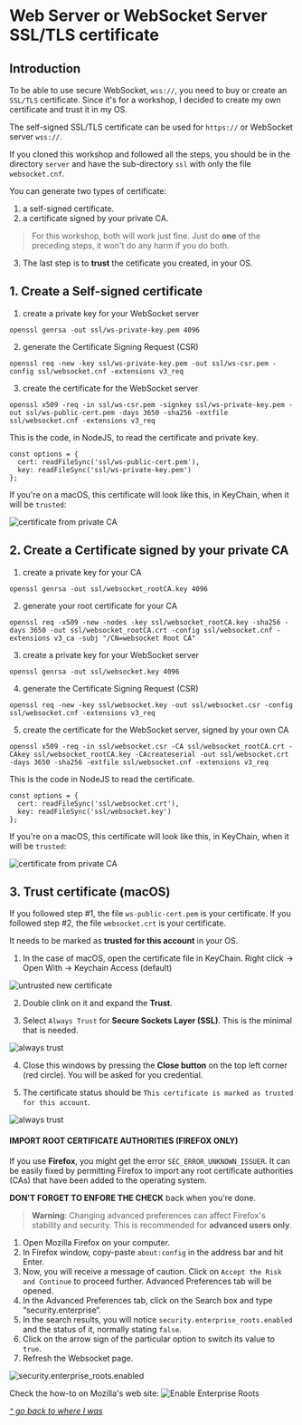 ﻿# Web Server or WebSocket Server SSL/TLS certificate

## Introduction

To be able to use secure WebSocket, `wss://`, you need to buy or create an `SSL/TLS` certificate. Since it's for a workshop, I decided to create my own certificate and trust it in my OS.

The self-signed SSL/TLS certificate can be used for `https://` or WebSocket server `wss://`.

If you cloned this workshop and followed all the steps, you should be in the directory `server` and have the sub-directory `ssl` with only the file `websocket.cnf`.

You can generate two types of certificate:

1. a self-signed certificate.
2. a certificate signed by your private CA.
>For this workshop, both will work just fine. Just do **one** of the preceding steps, it won't do any harm if you do both.

3. The last step is to **trust** the cetificate you created, in your OS.

## 1. Create a Self-signed certificate

1. create a private key for your WebSocket server

```command
openssl genrsa -out ssl/ws-private-key.pem 4096
```

2. generate the Certificate Signing Request (CSR)

```command
openssl req -new -key ssl/ws-private-key.pem -out ssl/ws-csr.pem -config ssl/websocket.cnf -extensions v3_req
```

3. create the certificate for the WebSocket server

```command
openssl x509 -req -in ssl/ws-csr.pem -signkey ssl/ws-private-key.pem -out ssl/ws-public-cert.pem -days 3650 -sha256 -extfile ssl/websocket.cnf -extensions v3_req
```

This is the code, in NodeJS, to read the certificate and private key.

```node
const options = {
  cert: readFileSync('ssl/ws-public-cert.pem'),
  key: readFileSync('ssl/ws-private-key.pem')
};
```

If you're on a macOS, this certificate will look like this, in KeyChain, when it will be `trusted`:

![certificate from private CA](images/self-signed.png)

## 2. Create a Certificate signed by your private CA

1. create a private key for your CA

```command
openssl genrsa -out ssl/websocket_rootCA.key 4096
```

2. generate your root certificate for your CA

```command
openssl req -x509 -new -nodes -key ssl/websocket_rootCA.key -sha256 -days 3650 -out ssl/websocket_rootCA.crt -config ssl/websocket.cnf -extensions v3_ca -subj "/CN=websocket Root CA"
```

3. create a private key for your WebSocket server

```command
openssl genrsa -out ssl/websocket.key 4096
```

4. generate the Certificate Signing Request (CSR)

```command
openssl req -new -key ssl/websocket.key -out ssl/websocket.csr -config ssl/websocket.cnf -extensions v3_req
```

5. create the certificate for the WebSocket server, signed by your own CA

```command
openssl x509 -req -in ssl/websocket.csr -CA ssl/websocket_rootCA.crt -CAkey ssl/websocket_rootCA.key -CAcreateserial -out ssl/websocket.crt -days 3650 -sha256 -extfile ssl/websocket.cnf -extensions v3_req
```

This is the code in NodeJS to read the certificate.

```node
const options = {
  cert: readFileSync('ssl/websocket.crt'),
  key: readFileSync('ssl/websocket.key')
};
```

If you're on a macOS, this certificate will look like this, in KeyChain, when it will be `trusted`:

![certificate from private CA](images/self-root.png)

## 3. Trust certificate (macOS)

If you followed step #1, the file `ws-public-cert.pem` is your certificate.
If you followed step #2, the file `websocket.crt` is your certificate.

It needs to be marked as **trusted for this account** in your OS.

1. In the case of macOS, open the certificate file in KeyChain. Right click -> Open With -> Keychain Access (default)

![untrusted new certificate](images/keychain1.png)

2. Double clink on it and expand the **Trust**.

3. Select `Always Trust` for **Secure Sockets Layer (SSL)**. This is the minimal that is needed.

![always trust](images/keychain2.png)

4. Close this windows by pressing the **Close button** on the top left corner (red circle). You will be asked for you credential.

5. The certificate status should be `This certificate is marked as trusted for this account`.

![always trust](images/keychain4.png)

#### IMPORT ROOT CERTIFICATE AUTHORITIES (**FIREFOX ONLY**)

If you use **Firefox**, you might get the error `SEC_ERROR_UNKNOWN_ISSUER`. It can be easily fixed by permitting Firefox to import any root certificate authorities (CAs) that have been added to the operating system.

**DON'T FORGET TO ENFORE THE CHECK** back when you're done.

>**Warning**: Changing advanced preferences can affect Firefox's stability and security. This is recommended for **advanced users only**.

1. Open Mozilla Firefox on your computer.
2. In Firefox window, copy-paste `about:config` in the address bar and hit Enter.
3. Now, you will receive a message of caution. Click on `Accept the Risk and Continue` to proceed further. Advanced Preferences tab will be opened.
4. In the Advanced Preferences tab, click on the Search box and type “security.enterprise“.
5. In the search results, you will notice `security.enterprise_roots.enabled` and the status of it, normally stating `false`.
6. Click on the arrow sign of the particular option to switch its value to `true`.
7. Refresh the Websocket page.

![security.enterprise_roots.enabled](images/firefox-SEC_ERROR_UNKNOWN_ISSUER.jpg "Firefox")

Check the how-to on Mozilla's web site: ![Enable Enterprise Roots](https://support.mozilla.org/en-US/kb/how-disable-enterprise-roots-preference/)

[_^ go back to where I was_](./README.md#START-THE-WEBSOCKET-SERVER)

